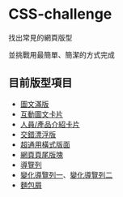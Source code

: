 # CSS-challenge

找出常見的網頁版型

並挑戰用最簡單、簡潔的方式完成

## 目前版型項目

* [圖文滿版](https://70928manson.github.io/CSS-challenge/)
* [互動圖文卡片](https://70928manson.github.io/CSS-challenge/002)
* [人員/產品介紹卡片](https://70928manson.github.io/CSS-challenge/003.HTML)
* [交錯漂浮版](https://70928manson.github.io/CSS-challenge/004.html)
* [超通用橫式版面](https://70928manson.github.io/CSS-challenge/005.html)
* [網頁頁尾版塊](https://70928manson.github.io/CSS-challenge/006)
* [導覽列](https://70928manson.github.io/CSS-challenge/007)
* [變化導覽列一](https://70928manson.github.io/CSS-challenge/008-1)、[變化導覽列二](https://70928manson.github.io/CSS-challenge/008-2)
* [麵包屑](https://70928manson.github.io/CSS-challenge/009)
